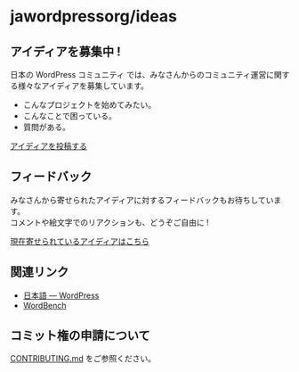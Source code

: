 # jawordpressorg/ideas

## アイディアを募集中 !

日本の WordPress コミュニティ では、みなさんからのコミュニティ運営に関する様々なアイディアを募集しています。

* こんなプロジェクトを始めてみたい。
* こんなことで困っている。
* 質問がある。

[アイディアを投稿する](https://github.com/jawordpressorg/ideas/issues/new)

## フィードバック

みなさんから寄せられたアイディアに対するフィードバックもお待ちしています。  
コメントや絵文字でのリアクションも、どうぞご自由に !

[現在寄せられているアイディアはこちら](https://github.com/jawordpressorg/ideas/issues)

## 関連リンク

- [日本語 — WordPress](https://ja.wordpress.org/)
- [WordBench](https://wordbench.org/)

## コミット権の申請について

[CONTRIBUTING.md](CONTRIBUTING.md) をご参照ください。